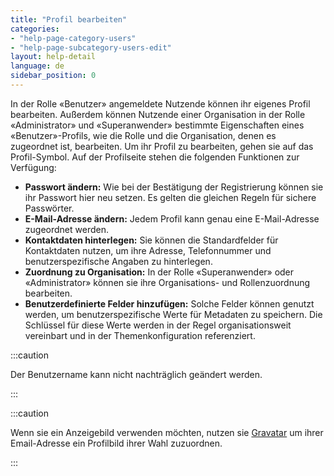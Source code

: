 ```yaml
---
title: "Profil bearbeiten"
categories:
- "help-page-category-users"
- "help-page-subcategory-users-edit"
layout: help-detail
language: de
sidebar_position: 0
---
```


In der Rolle &laquo;Benutzer&raquo; angemeldete Nutzende können ihr eigenes Profil bearbeiten. Außerdem können Nutzende einer Organisation in der Rolle &laquo;Administrator&raquo; und &laquo;Superanwender&raquo; bestimmte Eigenschaften eines &laquo;Benutzer&raquo;-Profils, wie die Rolle und die Organisation, denen es zugeordnet ist, bearbeiten. Um ihr Profil zu bearbeiten, gehen sie auf das Profil-Symbol. Auf der Profilseite stehen die folgenden Funktionen zur Verfügung:

-	**Passwort ändern:** Wie bei der Bestätigung der Registrierung können sie ihr Passwort hier neu setzen. Es gelten die gleichen Regeln für sichere Passwörter.
-	**E-Mail-Adresse ändern:** Jedem Profil kann genau eine E-Mail-Adresse zugeordnet werden.
-	**Kontaktdaten hinterlegen:** Sie können die Standardfelder für Kontaktdaten nutzen, um ihre Adresse, Telefonnummer und benutzerspezifische Angaben zu hinterlegen.
-	**Zuordnung zu Organisation:** In der Rolle &laquo;Superanwender&raquo; oder &laquo;Administrator&raquo; können sie ihre Organisations- und Rollenzuordnung bearbeiten. 
- **Benutzerdefinierte Felder hinzufügen:** Solche Felder können genutzt werden, um benutzerspezifische Werte für Metadaten zu speichern. Die Schlüssel für diese Werte werden in der Regel organisationsweit vereinbart und in der Themenkonfiguration referenziert.


:::caution

Der Benutzername kann nicht nachträglich geändert werden.

:::

:::caution

Wenn sie ein Anzeigebild verwenden möchten, nutzen sie <a class="alert-link" href="http://www.gravatar.com/" target="_blank">Gravatar</a> um ihrer Email-Adresse ein Profilbild ihrer Wahl zuzuordnen.

:::